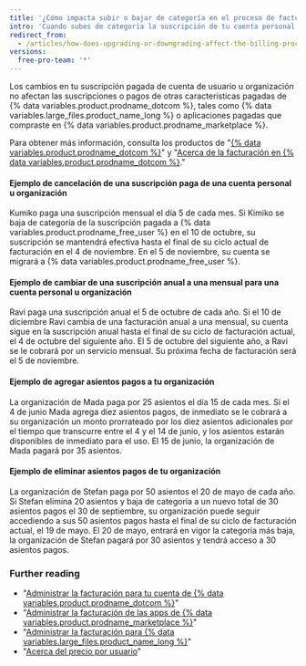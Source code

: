 ```yaml
---
title: '¿Cómo impacta subir o bajar de categoría en el proceso de facturación?'
intro: 'Cuando subes de categoría la suscripción de tu cuenta personal u organización, las modificaciones se aplican de inmediato. Cuando bajas de categoría tu suscripción, las modificaciones se aplican al final de tu ciclo de facturación actual.'
redirect_from:
  - /articles/how-does-upgrading-or-downgrading-affect-the-billing-process
versions:
  free-pro-team: '*'
---
```


Los cambios en tu suscripción pagada de cuenta de usuario u organización no afectan las suscripciones o pagos de otras características pagadas de {% data variables.product.prodname_dotcom %}, tales como {% data variables.large_files.product_name_long %} o aplicaciones pagadas que compraste en {% data variables.product.prodname_marketplace %}.

Para obtener más información, consulta los productos de "[{% data variables.product.prodname_dotcom %}](/articles/github-s-products)" y "[Acerca de la facturación en {% data variables.product.prodname_dotcom %}](/articles/about-billing-on-github)."

#### Ejemplo de cancelación de una suscripción paga de una cuenta personal u organización

Kumiko paga una suscripción mensual el día 5 de cada mes. Si Kimiko se baja de categoría de la suscripción pagada a {% data variables.product.prodname_free_user %} en el 10 de octubre, su suscripción se mantendrá efectiva hasta el final de su ciclo actual de facturación en el 4 de noviembre. En el 5 de noviembre, su cuenta se migrará a {% data variables.product.prodname_free_user %}.

#### Ejemplo de cambiar de una suscripción anual a una mensual para una cuenta personal u organización

Ravi paga una suscripción anual el 5 de octubre de cada año. Si el 10 de diciembre Ravi cambia de una facturación anual a una mensual, su cuenta sigue en la suscripción anual hasta el final de su ciclo de facturación actual, el 4 de octubre del siguiente año. El 5 de octubre del siguiente año, a Ravi se le cobrará por un servicio mensual. Su próxima fecha de facturación será el 5 de noviembre.

#### Ejemplo de agregar asientos pagos a tu organización

La organización de Mada paga por 25 asientos el día 15 de cada mes. Si el 4 de junio Mada agrega diez asientos pagos, de inmediato se le cobrará a su organización un monto prorrateado por los diez asientos adicionales por el tiempo que transcurre entre el 4 y el 14 de junio, y los asientos estarán disponibles de inmediato para el uso. El 15 de junio, la organización de Mada pagará por 35 asientos.

#### Ejemplo de eliminar asientos pagos de tu organización

La organización de Stefan paga por 50 asientos el 20 de mayo de cada año. Si Stefan elimina 20 asientos y baja de categoría a un nuevo total de 30 asientos pagos el 30 de septiembre, su organización puede seguir accediendo a sus 50 asientos pagos hasta el final de su ciclo de facturación actual, el 19 de mayo. El 20 de mayo, entrará en vigor la categoría más baja, la organización de Stefan pagará por 30 asientos y tendrá acceso a 30 asientos pagos.

### Further reading

- "[Administrar la facturación para tu cuenta de {% data variables.product.prodname_dotcom %}](/articles/managing-billing-for-your-github-account)"
- "[Administrar la facturación de las apps de {% data variables.product.prodname_marketplace %}](/articles/managing-billing-for-github-marketplace-apps)"
- "[Administrar la facturación para {% data variables.large_files.product_name_long %}](/articles/managing-billing-for-git-large-file-storage)"
- "[Acerca del precio por usuario](/articles/about-per-user-pricing)"

